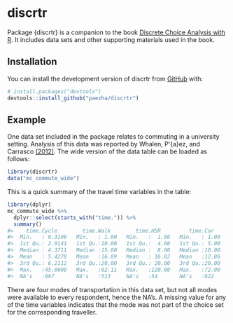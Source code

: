 
<!-- README.md is generated from README.Rmd. Please edit that file -->

# discrtr

<!-- badges: start -->
<!-- badges: end -->

Package {discrtr} is a companion to the book [Discrete Choice Analysis
with R](https://link.springer.com/book/10.1007/978-3-031-20719-8). It
includes data sets and other supporting materials used in the book.

## Installation

You can install the development version of discrtr from
[GitHub](https://github.com/) with:

``` r
# install.packages("devtools")
devtools::install_github("paezha/discrtr")
```

## Example

One data set included in the package relates to commuting in a
university setting. Analysis of this data was reported by Whalen,
P'{a}ez, and Carrasco
[(2012)](https://doi.org/10.1016/j.jtrangeo.2013.06.008). The wide
version of the data table can be loaded as follows:

``` r
library(discrtr)
data("mc_commute_wide")
```

This is a quick summary of the travel time variables in the table:

``` r
library(dplyr)
mc_commute_wide %>% 
  dplyr::select(starts_with("time.")) %>%
  summary()
#>    time.Cycle        time.Walk        time.HSR         time.Car    
#>  Min.   : 0.3106   Min.   : 1.00   Min.   :  1.00   Min.   : 1.00  
#>  1st Qu.: 2.9141   1st Qu.:10.00   1st Qu.:  4.00   1st Qu.: 5.00  
#>  Median : 4.3711   Median :15.00   Median :  8.00   Median :10.00  
#>  Mean   : 5.4278   Mean   :16.09   Mean   : 16.82   Mean   :12.86  
#>  3rd Qu.: 6.2112   3rd Qu.:20.00   3rd Qu.: 20.00   3rd Qu.:20.00  
#>  Max.   :45.0000   Max.   :62.11   Max.   :120.00   Max.   :72.00  
#>  NA's   :997       NA's   :513     NA's   :54       NA's   :622
```

There are four modes of transportation in this data set, but not all
modes were available to every respondent, hence the NA’s. A missing
value for any of the time variables indicates that the mode was not part
of the choice set for the corresponding traveller.
